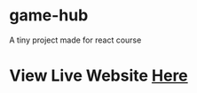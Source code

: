 # game-hub
A tiny project made for react course

# View Live Website [Here](https://react-game-hub-project.vercel.app/)

